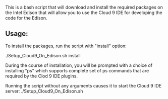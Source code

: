 This is a bash script that will download and install the required packages
on the Intel Edison that will allow you to use the Cloud 9 IDE for 
developing the code for the Edison.

Usage:
------
To install the packages, run the script with "install" option:

./Setup_Cloud9_On_Edison.sh install

During the course of installation, you will be prompted with a choice of
installing "ps" which supports complete set of ps commands that are 
required by the Clod 9 IDE plugins.

Running the script without any arguments causes it to start the Cloud 9 IDE server: 
./Setup_Cloud9_On_Edison.sh
